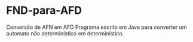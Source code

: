 # FND-para-AFD
Conversão de AFN em AFD  Programa escrito em Java para converter um automato não determinístico  em determinístico.
